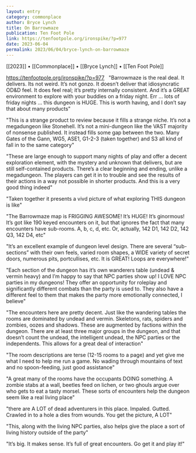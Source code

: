 ```yaml
---
layout: entry
category: commonplace
author: Bryce Lynch
title: On Barrowmaze
publication: Ten Foot Pole
link: https://tenfootpole.org/ironspike/?p=977
date: 2023-06-04
permalink: 2023/06/04/bryce-lynch-on-barrowmaze
---
```


[[2023]] • [[Commonplace]] • [[Bryce Lynch]] • [[Ten Foot Pole]]

https://tenfootpole.org/ironspike/?p=977
 
"Barrowmaze is the real deal. It delivers. Its not weird. It’s not gonzo. It doesn’t deliver that idiosyncratic OD&D feel. It does feel real; it’s pretty internally consistent. And it’s a GREAT environment to explore with your buddies on a friday night. Err … lots of friday nights … this dungeon is HUGE. This is worth having, and I don’t say that about many products"

"This is a strange product to review because it fills a strange niche. It’s not a megadungeon like Stonehell. It’s not a mini-dungeon like the VAST majority of nonsense published. It instead fills some gap between the two. Many Gates of the Gann, WG5, ASE1, G1-2-3 (taken together) and S3 all kind of fall in to the same category"

"These are large enough to support many nights of play and offer a decent exploration element, with the mystery and unknown that delivers, but are still self-contained products. There’s a clear beginning and ending, unlike a megadungeon. The players can get it in to trouble and see the results of their actions in a way not possible in shorter products. And this is a very good thing indeed"

"Taken together it presents a vivd picture of what exploring THIS dungeon is like"

"The Barrowmaze map is FRIGGING AWESOME! It’s HUGE! It’s ginormous! It’s got like 190 keyed encounters on it, but that ignores the fact that many encounters have sub-rooms. A, b, c, d, etc. Or, actually, 142 D1, 142 D2, 142 Q3, 142 D4, etc"

"It’s an excellent example of dungeon level design. There are several “sub-sections” with their own feels, varied room shapes, a WIDE variety of secret doors, numerous pits, portcullises, etc. It is GREAT! Loops are everywhere!"

"Each section of the dungeon has it’s own wanderers table (undead & vermin heavy) and I’m happy to say that NPC parties show up! I LOVE NPC parties in my dungeons! They offer an opportunity for roleplay and significantly different combats than the party is used to. They also have a different feel to them that makes the party more emotionally connected, I believe"

"The encounters here are pretty decent. Just like the wandering tables the rooms are dominated by undead and vermin. Skeletons, rats, spiders and zombies, oozes and shadows. These are augmented by factions within the dungeon. There are at least three major groups in the dungeon, and that doesn’t count the undead, the intelligent undead, the NPC parties or the independents. This allows for a great deal of interaction"

"The room descriptions are terse (12-15 rooms to a page) and yet give me what I need to help me run a game. No wading through mountains of text and no spoon-feeding, just good assistance"

"A great many of the rooms have the occupants DOING something. A zombie stabs at a wall, beetles feed on lichen, or two ghouls argue over who gets to eat a tasty morsel. These sorts of encounters help the dungeon seem like a real living place"

"there are A LOT of dead adventurers in this place. Impaled. Gutted. Crawled in to a hole a dies from wounds. You get the picture, A LOT"

"This, along with the living NPC parties, also helps give the place a sort of living history outside of the party"

"It’s big. It makes sense. It’s full of great encounters. Go get it and play it!"
